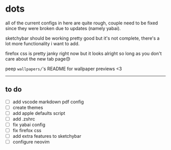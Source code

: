 
# dots

all of the current configs in here are quite rough, couple need to be fixed since they were broken due to updates (namely yabai).

sketchybar should be working pretty good but it's not complete, there's a lot more functionality i want to add.

firefox css is pretty janky right now but it looks alright so long as you don't care about the new tab page:sweat:

peep `wallpapers/`'s README for wallpaper previews <3

---

## to do

- [ ] add vscode markdown pdf config
- [ ] create themes
- [ ] add apple defaults script
- [ ] add .zshrc
- [ ] fix yabai config
- [ ] fix firefox css
- [ ] add extra features to sketchybar
- [ ] configure neovim
